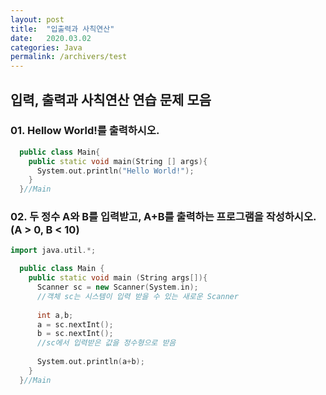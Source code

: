 ```yaml
---
layout: post
title:  "입출력과 사칙연산"
date:   2020.03.02
categories: Java
permalink: /archivers/test
---
```

## 입력, 출력과 사칙연산 연습 문제 모음

### 01. Hellow World!를 출력하시오.

~~~cpp
  public class Main{
    public static void main(String [] args){
      System.out.println("Hello World!");
    }
  }//Main
~~~

### 02. 두 정수 A와 B를 입력받고, A+B를 출력하는 프로그램을 작성하시오.(A > 0, B < 10)


~~~cpp
import java.util.*;

  public class Main {
    public static void main (String args[]){
      Scanner sc = new Scanner(System.in);
      //객체 sc는 시스템이 입력 받을 수 있는 새로운 Scanner
      
      int a,b;
      a = sc.nextInt();
      b = sc.nextInt();
      //sc에서 입력받은 값을 정수형으로 받음
      
      System.out.println(a+b);
    }
  }//Main
~~~
  


